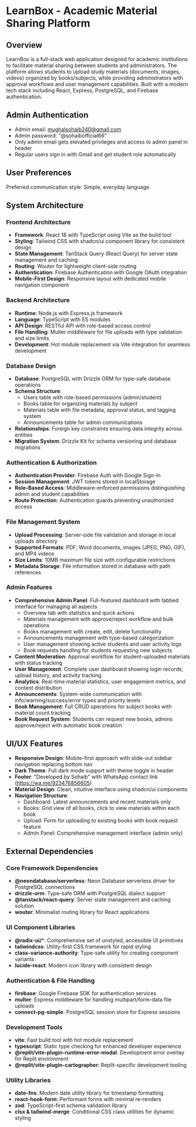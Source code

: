 # LearnBox - Academic Material Sharing Platform

## Overview

LearnBox is a full-stack web application designed for academic institutions to facilitate material sharing between students and administrators. The platform allows students to upload study materials (documents, images, videos) organized by books/subjects, while providing administrators with approval workflows and user management capabilities. Built with a modern tech stack including React, Express, PostgreSQL, and Firebase authentication.

## Admin Authentication
- Admin email: mughalsohaib240@gmail.com
- Admin password: "@sohaibofficial66"
- Only admin email gets elevated privileges and access to admin panel in header
- Regular users sign in with Gmail and get student role automatically

## User Preferences

Preferred communication style: Simple, everyday language.

## System Architecture

### Frontend Architecture
- **Framework**: React 18 with TypeScript using Vite as the build tool
- **Styling**: Tailwind CSS with shadcn/ui component library for consistent design
- **State Management**: TanStack Query (React Query) for server state management and caching
- **Routing**: Wouter for lightweight client-side routing
- **Authentication**: Firebase Authentication with Google OAuth integration
- **Mobile-First Design**: Responsive layout with dedicated mobile navigation component

### Backend Architecture
- **Runtime**: Node.js with Express.js framework
- **Language**: TypeScript with ES modules
- **API Design**: RESTful API with role-based access control
- **File Handling**: Multer middleware for file uploads with type validation and size limits
- **Development**: Hot module replacement via Vite integration for seamless development

### Database Design
- **Database**: PostgreSQL with Drizzle ORM for type-safe database operations
- **Schema Structure**:
  - Users table with role-based permissions (admin/student)
  - Books table for organizing materials by subject
  - Materials table with file metadata, approval status, and tagging system
  - Announcements table for admin communications
- **Relationships**: Foreign key constraints ensuring data integrity across entities
- **Migration System**: Drizzle Kit for schema versioning and database migrations

### Authentication & Authorization
- **Authentication Provider**: Firebase Auth with Google Sign-In
- **Session Management**: JWT tokens stored in localStorage
- **Role-Based Access**: Middleware-enforced permissions distinguishing admin and student capabilities
- **Route Protection**: Authentication guards preventing unauthorized access

### File Management System
- **Upload Processing**: Server-side file validation and storage in local uploads directory
- **Supported Formats**: PDF, Word documents, images (JPEG, PNG, GIF), and MP4 videos
- **Size Limits**: 10MB maximum file size with configurable restrictions
- **Metadata Storage**: File information stored in database with path references

### Admin Features
- **Comprehensive Admin Panel**: Full-featured dashboard with tabbed interface for managing all aspects
  - Overview tab with statistics and quick actions
  - Materials management with approve/reject workflow and bulk operations
  - Books management with create, edit, delete functionality
  - Announcements management with type-based categorization
  - User management showing active students and user activity logs
  - Book requests handling for students requesting new subjects
- **Content Moderation**: Approval workflow for student-uploaded materials with status tracking
- **User Management**: Complete user dashboard showing login records, upload history, and activity tracking
- **Analytics**: Real-time material statistics, user engagement metrics, and content distribution
- **Announcements**: System-wide communication with info/warning/success/error types and priority levels
- **Book Management**: Full CRUD operations for subject books with material count tracking
- **Book Request System**: Students can request new books, admins approve/reject with automatic book creation

## UI/UX Features
- **Responsive Design**: Mobile-first approach with slide-out sidebar navigation replacing bottom nav
- **Dark Theme**: Full dark mode support with theme toggle in header
- **Footer**: "Developed by Sohaib" with WhatsApp contact link (https://wa.me/923476856605)
- **Material Design**: Clean, intuitive interface using shadcn/ui components
- **Navigation Structure**: 
  - Dashboard: Latest announcements and recent materials only
  - Books: Grid view of all books, click to view materials within each book
  - Upload: Form for uploading to existing books with book request feature
  - Admin Panel: Comprehensive management interface (admin only)

## External Dependencies

### Core Framework Dependencies
- **@neondatabase/serverless**: Neon Database serverless driver for PostgreSQL connections
- **drizzle-orm**: Type-safe ORM with PostgreSQL dialect support
- **@tanstack/react-query**: Server state management and caching solution
- **wouter**: Minimalist routing library for React applications

### UI Component Libraries
- **@radix-ui/***: Comprehensive set of unstyled, accessible UI primitives
- **tailwindcss**: Utility-first CSS framework for rapid styling
- **class-variance-authority**: Type-safe utility for creating component variants
- **lucide-react**: Modern icon library with consistent design

### Authentication & File Handling
- **firebase**: Google Firebase SDK for authentication services
- **multer**: Express middleware for handling multipart/form-data file uploads
- **connect-pg-simple**: PostgreSQL session store for Express sessions

### Development Tools
- **vite**: Fast build tool with hot module replacement
- **typescript**: Static type checking for enhanced developer experience
- **@replit/vite-plugin-runtime-error-modal**: Development error overlay for Replit environment
- **@replit/vite-plugin-cartographer**: Replit-specific development tooling

### Utility Libraries
- **date-fns**: Modern date utility library for timestamp formatting
- **react-hook-form**: Performant forms with minimal re-renders
- **zod**: TypeScript-first schema validation library
- **clsx & tailwind-merge**: Conditional CSS class utilities for dynamic styling
